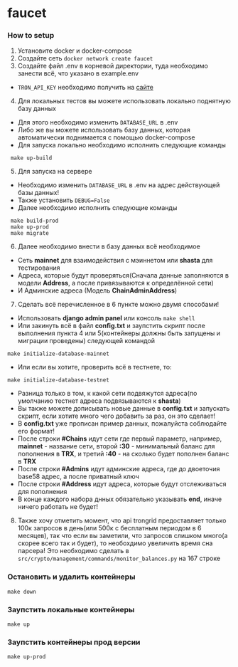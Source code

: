 # faucet


### How to setup

1. Установите docker и docker-compose
2. Создайте сеть `docker network create faucet`
3. Создайте файл .env в корневой директории, туда необходимо занести всё, что указано в example.env
- `TRON_API_KEY` необходимо получить на [сайте](https://www.trongrid.io/)

4. Для локальных тестов вы можете использовать локально поднятную базу данных
- Для этого необходимо изменить `DATABASE_URL` в .env
- Либо же вы можете использовать базу данных, которая автоматически поднимается c помощью docker-compose
- Для запуска локально необходимо исполнить следующие команды
```
 make up-build
```

5. Для запуска на сервере
- Необходимо изменить `DATABASE_URL` в .env на адрес действующей базы данных!
- Также установить `DEBUG=False`
- Далее необходимо исполнить следующие команды
```
 make build-prod
 make up-prod
 make migrate
```

6. Далее необходимо внести в базу данных всё необходимое
- Сеть **mainnet** для взаимодействия с мэиннетом или **shasta** для тестирования 
- Адреса, которые будут проверяться(Сначала данные заполняются в модели **Address**, а после привязываются к определённой сети)
- И Админские адреса (Модель **ChainAdminAddress**)

7. Сделать всё перечисленное в 6 пункте можно двумя способами!
- Использовать **django admin panel** или консоль `make shell`
- Или закинуть всё в файл **config.txt** и заупстить скрипт после выполнения пункта 4 или 5(контейнеры должны быть запущены и миграции проведены) следующей командой
```
make initialize-database-mainnet
```
- Или если вы хотите, проверить всё в тестнете, то:
```
make initialize-database-testnet
```
- Разница только в том, к какой сети подвяжутся адреса(по умолчанию тестнет адреса подвязываются к **shasta**)
- Вы также можете дописывать новые данные в **config.txt** и запускать скрипт, если хотите много чего добавить за раз, он это сделает!
- В **config.txt** уже прописан пример данных, пожалуйста соблюдайте его формат!
- После строки **#Chains** идут сети где первый параметр, например, **mainnet** - название сети, второй **:30** - минимальный баланс для пополнения в **TRX**, и третий **:40** - на сколько будет пополнен баланс в **TRX**
- После строки **#Admins** идут админские адреса, где до двоеточия base58 адрес, а после приватный ключ
- После строки **#Address** идут адреса, которые будут отслеживаться для пополнения
- В конце каждого набора днных обязательно указывать **end**, иначе ничего работать не будет!

8. Также хочу отметить момент, что api trongrid предоставляет только 100к запросов в день(или 500к с бесплатным периодом в 6 месяцев), так что если вы заметили, что запросов слишком много(а скорее всего так и будет), то необохдимо увеличить время сна парсера! Это необходимо сделать в `src/crypto/management/commands/monitor_balances.py` на 167 строке

### Остановить и удалить контейнеры
```
make down
```

### Заупстить локальные контейнеры
``` 
make up
```

### Заупстить контейнеры прод версии
``` 
make up-prod
```